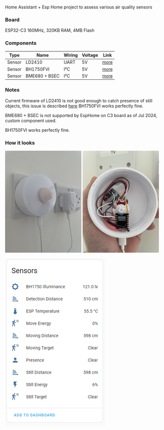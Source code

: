 Home Assistant + Esp Home project to assess various air quality sensors

### Board
ESP32-C3 160MHz, 320KB RAM, 4MB Flash

### Components
|Type|Name| Wiring| Voltage | Link
|--|--|--|--|--
|Sensor |LD2410| UART | 5V |[more](https://esphome.io/components/sensor/ld2410.html?highlight=ld2410)
|Sensor |BH1750FVI| I²C| 5V |[more](https://esphome.io/components/sensor/bh1750.html?highlight=bh1750)
|Sensor |BME680 + BSEC| I²C| 5V |[more](https://esphome.io/components/sensor/bme680_bsec.html)

  
### Notes
Current firmware of LD2410 is not good enough to catch presence of still objects, this issue is described [here](https://www.youtube.com/watch?v=dAzHXpP3FcI&t=611s)
BH1750FVI works perfectly fine.

BME680  + BSEC is not supported by EspHome on C3 board as of Jul 2024,  custom component used.

BH1750FVI works perfectly fine.

### How it looks
[<img src="img/device1.jpg" width="250"/>](img/device1.jpg)
[<img src="img/device2.jpg" width="250"/>](img/device2.jpg)

![View in HA](img/home_assistant.png)
